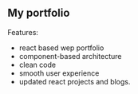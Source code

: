 
## My portfolio

Features:
- react based wep portfolio
- component-based architecture
- clean code
- smooth user experience
- updated react projects and blogs.    
